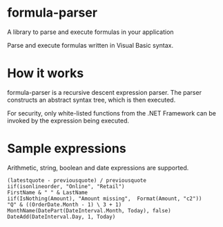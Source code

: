 # formula-parser
A library to parse and execute formulas in your application

Parse and execute formulas written in Visual Basic syntax.

# How it works
formula-parser is a recursive descent expression parser. The parser constructs an abstract syntax tree, which is then executed. 

For security, only white-listed functions from the .NET Framework can be invoked by the expression being executed.

# Sample expressions
Arithmetic, string, boolean and date expressions are supported.
```
(latestquote - previousquote) / previousquote
iif(isonlineorder, "Online", "Retail")
FirstName & " " & LastName
iif(IsNothing(Amount), "Amount missing",  Format(Amount, "c2"))
"Q" & ((OrderDate.Month - 1) \ 3 + 1)
MonthName(DatePart(DateInterval.Month, Today), false)
DateAdd(DateInterval.Day, 1, Today)
```
